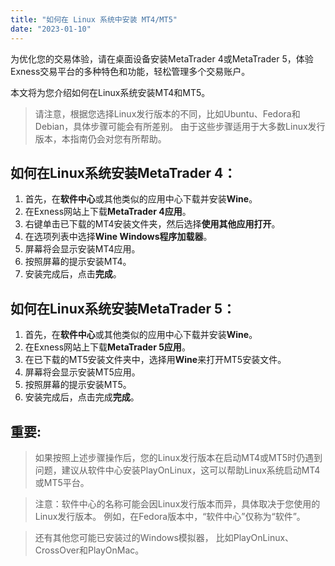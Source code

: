 ```yaml
---
title: "如何在 Linux 系统中安装 MT4/MT5"
date: "2023-01-10"
---
```


为优化您的交易体验，请在桌面设备安装MetaTrader 4或MetaTrader 5，体验Exness交易平台的多种特色和功能，轻松管理多个交易账户。

本文将为您介绍如何在Linux系统安装MT4和MT5。

> 请注意，根据您选择Linux发行版本的不同，比如Ubuntu、Fedora和Debian，具体步骤可能会有所差别。 由于这些步骤适用于大多数Linux发行版本，本指南仍会对您有所帮助。

## 如何在Linux系统安装MetaTrader 4：

1. 首先，在**软件中心**或其他类似的应用中心下载并安装**Wine**。 
2. 在Exness网站上下载**MetaTrader 4应用**。 
3. 右键单击已下载的MT4安装文件夹，然后选择**使用其他应用打开**。 
4. 在选项列表中选择**Wine Windows程序加载器**。 
5. 屏幕将会显示安装MT4应用。
6. 按照屏幕的提示安装MT4。 
7. 安装完成后，点击**完成**。 

## 如何在Linux系统安装MetaTrader 5：

1. 首先，在**软件中心**或其他类似的应用中心下载并安装**Wine**。 
2. 在Exness网站上下载**MetaTrader 5应用**。 
3. 在已下载的MT5安装文件夹中，选择用**Wine**来打开MT5安装文件。 
4. 屏幕将会显示安装MT5应用。
5. 按照屏幕的提示安装MT5。 
6. 安装完成后，点击完成**完成**。

## 重要:

> 如果按照上述步骤操作后，您的Linux发行版本在启动MT4或MT5时仍遇到问题，建议从软件中心安装PlayOnLinux，这可以帮助Linux系统启动MT4或MT5平台。

> 注意：软件中心的名称可能会因Linux发行版本而异，具体取决于您使用的Linux发行版本。 例如，在Fedora版本中，“软件中心”仅称为“软件”。 

> 还有其他您可能已安装过的Windows模拟器， 比如PlayOnLinux、CrossOver和PlayOnMac。
